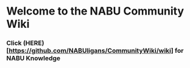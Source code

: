 # Welcome to the NABU Community Wiki

### Click (HERE)[https://github.com/NABUligans/CommunityWiki/wiki] for NABU Knowledge
